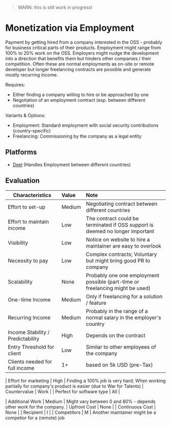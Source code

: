 > WARN: this is still work in progress!

# Monetization via Employment

Payment by getting hired from a company interested in the OSS - probably for business critical parts of their products. 
Employment might range from 100% to 20% work on the OSS. Employers might nudge the development into a direction that benefits them but hinders other companies / their competition. 
Often these are normal employments as on-site or remote developer but longer freelancing contracts are possible and generate mostly recurring income.

Requires:
* Either finding a company willing to hire or be approached by one
* Negotiation of an employment contract (esp. between different countries)

Variants & Options:
* Employment: Standard employment with social security contributions (country-specific)
* Freelancing: Commissioning by the company as a legal entity

## Platforms
* [Deel](https://www.letsdeel.com/) (Handles Employment between different countries)

## Evaluation

| Characteristics                   | Value  | Note |
| --------------------------------- |:------ |:---- |
| Effort to set-up                  | Medium | Negotiating contract between different countries
| Effort to maintain income         | Low    | The contract could be terminated if OSS support is deemed no longer important
| Visibility                        | Low    | Notice on website to hire a maintainer are easy to overlook
| Necessity to pay                  | Low    | Complex contracts; Voluntary but might bring good PR to company
| Scalability                       | None   | Probably one one employment possible (part-time or freelancing might be used)
| One-time Income                   | Medium | Only if freelancing for a solution / feature
| Recurring Income                  | Medium | Probably in the range of a normal salary in the employer's country
| Income Stability / Predictability | High   | Depends on the contract
| Entry Threshold for client        | Low    | Similar to other employees of the company
| Clients needed for full income    | 1+     | based on 5k USD (pre-Tax)

| Effort for marketing              | High   | Finding a 100% job is very hard; When working partially for company's product is easier (due to War for Talents)
| Countervalue                      | Work   | 
| Perfect for software type         | All    | 

| Additional Work                   | Medium | Might vary between 0 and 80% - depends other work for the company.
| Upfront Cost                      | None   | 
| Continuous Cost                   | None   | 
| Recipient                         | I      | 
| Competitors                       | M      | Another maintainer might be a competior for a (remote) job
